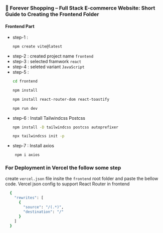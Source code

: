### 🚀 Forever Shopping – Full Stack E-commerce Website: Short Guide to Creating the Frontend Folder

#### Frontend Part
- step-1 : 
    ```sh
    npm create vite@latest
    ```
- step-2 : created project name `frontend` 
- step-3 : selected framwork `react`
- step-4 : seleted variant `JavaScript`
- step-5 : 
    ```sh
    cd frontend
    ```
    ```sh
    npm install
    ```
    ```sh
    npm install react-router-dom react-toastify
    ```
    ```sh
    npm run dev
    ```
- step-6 : Install Tailwindcss Postcss
    ```sh
    npm install -D tailwindcss postcss autoprefixer
    ```
    ```sh
    npx tailwindcss init -p
    ```
- step-7 : Install axios
    ```sh
     npm i axios
    ```
 



 

### For Deployment in Vercel the follow some step
create `vercel.json` file insite the `frontend` root folder and paste the bellow code.
Vercel json config to support React Router in frontend

```bash
  {
    "rewrites": [
      {
        "source": "/(.*)",
        "destination": "/"
      }
    ]
  }
```
